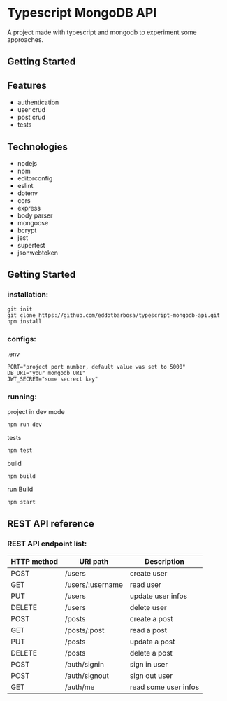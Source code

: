 # Typescript MongoDB API

A project made with typescript and mongodb to experiment some approaches.

## Getting Started

## Features
* authentication
* user crud
* post crud
* tests

## Technologies
* nodejs
* npm
* editorconfig
* eslint
* dotenv
* cors
* express
* body parser
* mongoose
* bcrypt
* jest
* supertest
* jsonwebtoken

## Getting Started
### installation:
```
git init
git clone https://github.com/eddotbarbosa/typescript-mongodb-api.git
npm install
```
### configs:
.env
```
PORT="project port number, default value was set to 5000"
DB_URI="your mongodb URI"
JWT_SECRET="some secrect key"
```
### running:
project in dev mode
```
npm run dev
```
tests
```
npm test
```
build
```
npm build
```
run Build
```
npm start
```

## REST API reference

### REST API endpoint list:

| HTTP method | URI path | Description |
|-------------|----------|-------------|
| POST | /users | create user |
| GET | /users/:username | read user |
| PUT | /users | update user infos |
| DELETE | /users | delete user |
| POST | /posts | create a post |
| GET | /posts/:post | read a post |
| PUT | /posts | update a post |
| DELETE | /posts | delete a post |
| POST | /auth/signin | sign in user |
| POST | /auth/signout | sign out user |
| GET | /auth/me | read some user infos |
